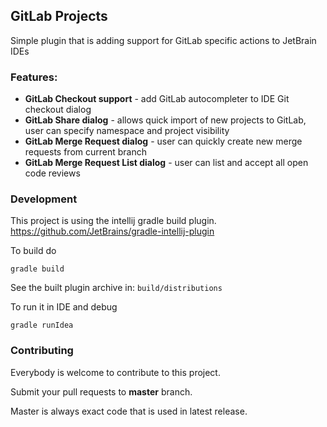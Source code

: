 ## GitLab Projects
Simple plugin that is adding support for GitLab specific actions to JetBrain IDEs

### Features:
* **GitLab Checkout support** - add GitLab autocompleter to IDE Git checkout dialog
* **GitLab Share dialog** - allows quick import of new projects to GitLab, user can specify namespace and project visibility
* **GitLab Merge Request dialog** - user can quickly create new merge requests from current branch
* **GitLab Merge Request List dialog** - user can list and accept all open code reviews

### Development
This project is using the intellij gradle build plugin. 
https://github.com/JetBrains/gradle-intellij-plugin

To build do

`gradle build`

See the built plugin archive in: `build/distributions`

To run it in IDE and debug

`gradle runIdea`


### Contributing
Everybody is welcome to contribute to this project.

Submit your pull requests to **master** branch.

Master is always exact code that is used in latest release.
